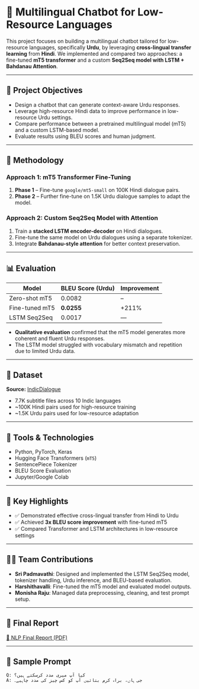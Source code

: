 # 🤖 Multilingual Chatbot for Low-Resource Languages

This project focuses on building a multilingual chatbot tailored for low-resource languages, specifically **Urdu**, by leveraging **cross-lingual transfer learning** from **Hindi**. We implemented and compared two approaches: a fine-tuned **mT5 transformer** and a custom **Seq2Seq model with LSTM + Bahdanau Attention**.

---

## 🚀 Project Objectives

- Design a chatbot that can generate context-aware Urdu responses.
- Leverage high-resource Hindi data to improve performance in low-resource Urdu settings.
- Compare performance between a pretrained multilingual model (mT5) and a custom LSTM-based model.
- Evaluate results using BLEU scores and human judgment.

---

## 🧠 Methodology

### Approach 1: mT5 Transformer Fine-Tuning
1. **Phase 1** – Fine-tune `google/mt5-small` on 100K Hindi dialogue pairs.
2. **Phase 2** – Further fine-tune on 1.5K Urdu dialogue samples to adapt the model.

### Approach 2: Custom Seq2Seq Model with Attention
1. Train a **stacked LSTM encoder-decoder** on Hindi dialogues.
2. Fine-tune the same model on Urdu dialogues using a separate tokenizer.
3. Integrate **Bahdanau-style attention** for better context preservation.

---

## 📊 Evaluation

| Model        | BLEU Score (Urdu) | Improvement |
|--------------|------------------|-------------|
| Zero-shot mT5 | 0.0082           | –           |
| Fine-tuned mT5 | **0.0255**       | +211%       |
| LSTM Seq2Seq | 0.0017           | —           |

- **Qualitative evaluation** confirmed that the mT5 model generates more coherent and fluent Urdu responses.
- The LSTM model struggled with vocabulary mismatch and repetition due to limited Urdu data.

---

## 📁 Dataset

**Source:** [IndicDialogue](https://huggingface.co/datasets/ai4bharat/IndicDialogue)  
- 7.7K subtitle files across 10 Indic languages  
- ~100K Hindi pairs used for high-resource training  
- ~1.5K Urdu pairs used for low-resource adaptation  

---

## 🔧 Tools & Technologies

- Python, PyTorch, Keras
- Hugging Face Transformers (`mT5`)
- SentencePiece Tokenizer
- BLEU Score Evaluation
- Jupyter/Google Colab

---

## 📌 Key Highlights

- ✅ Demonstrated effective cross-lingual transfer from Hindi to Urdu
- ✅ Achieved **3x BLEU score improvement** with fine-tuned mT5
- ✅ Compared Transformer and LSTM architectures in low-resource settings

---

## 👩‍💻 Team Contributions

- **Sri Padmavathi**: Designed and implemented the LSTM Seq2Seq model, tokenizer handling, Urdu inference, and BLEU-based evaluation.
- **Harshithavalli**: Fine-tuned the mT5 model and evaluated model outputs.
- **Monisha Raju**: Managed data preprocessing, cleaning, and test prompt setup.

---

## 📄 Final Report

[📑 NLP Final Report (PDF)](link_to_your_report_here)

---

## 💬 Sample Prompt

```text
Q: کیا آپ میری مدد کرسکتے ہیں؟  
A: جی ہاں، براہ کرم بتائیں آپ کو کس چیز کی مدد چاہیے۔

